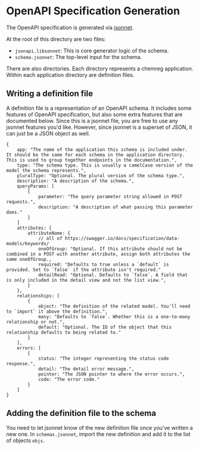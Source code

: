 # OpenAPI Specification Generation

The OpenAPI specification is generated via [jsonnet](https://jsonnet.org/).

At the root of this directory are two files:
- `jsonapi.libsonnet`: This is core generator logic of the schema.
- `schema.jsonnet`: The top-level input for the schema.

There are also directories. Each directory represents a chemreg application. Within each application directory are definition files.

## Writing a definition file

A definition file is a representation of an OpenAPI schema. It includes some features of OpenAPI specification, but also some extra features that are documented below. Since this is a jsonnet file, you are free to use any jsonnet features you'd like. However, since jsonnet is a superset of JSON, it can just be a JSON object as well.

```jsonnet
{
    app: "The name of the application this schema is included under. It should be the same for each schema in the application directory. This is used to group together endpoints in the documentation.",
    type: "The schema type. This is usually a camelCase version of the model the schema represents.",
    pluralType: "Optional. The plural version of the schema type.",
    description: "A description of the schema.",
    queryParams: [
        {
            parameter: "The query parameter string allowed in POST requests.",
            description: "A description of what passing this parameter does."
        }
    ]
    attributes: {
        attributeName: {
            // all of https://swagger.io/docs/specification/data-models/keywords/
            oneOfGroup: "Optional. If this attribute should not be combined in a POST with another attribute, assign both attributes the same oneOfGroup.,
            required: "Defaults to true unless a `default` is provided. Set to `false` if the attribute isn't required."
            detailRead: "Optional. Defaults to `false`. A field that is only included in the detail view and not the list view.",
        }
    },
    relationships: [
        {
            object: "The definition of the related model. You'll need to `import` it above the definition.",
            many: "Defaults to `false`. Whether this is a one-to-many relationship or not.",
            default: "Optional. The ID of the object that this relationship defaults to being related to."
        }
    ],
    errors: [
        {
            status: "The integer representing the status code response.",
            detail: "The detail error message.",
            pointer: "The JSON pointer to where the error occurs.",
            code: "The error code."
        }
    ]
}
```

## Adding the definition file to the schema

You need to let jsonnet know of the new definition file once you've written a new one. In `schemas.jsonnet`, import the new definition and add it to the list of objects `objs`.

